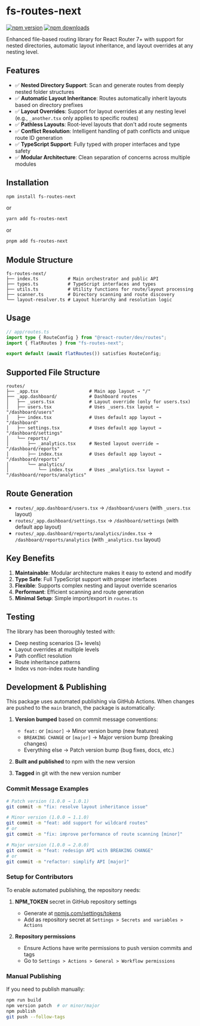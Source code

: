 # fs-routes-next

[![npm version](https://badge.fury.io/js/fs-routes-next.svg)](https://badge.fury.io/js/fs-routes-next)
[![npm downloads](https://img.shields.io/npm/dm/fs-routes-next.svg)](https://www.npmjs.com/package/fs-routes-next)

Enhanced file-based routing library for React Router 7+ with support for nested directories, automatic layout inheritance, and layout overrides at any nesting level.

## Features

- ✅ **Nested Directory Support**: Scan and generate routes from deeply nested folder structures
- ✅ **Automatic Layout Inheritance**: Routes automatically inherit layouts based on directory prefixes
- ✅ **Layout Overrides**: Support for layout overrides at any nesting level (e.g., `_another.tsx` only applies to specific routes)
- ✅ **Pathless Layouts**: Root-level layouts that don't add route segments
- ✅ **Conflict Resolution**: Intelligent handling of path conflicts and unique route ID generation
- ✅ **TypeScript Support**: Fully typed with proper interfaces and type safety
- ✅ **Modular Architecture**: Clean separation of concerns across multiple modules

## Installation

```bash
npm install fs-routes-next
```

or

```bash
yarn add fs-routes-next
```

or

```bash
pnpm add fs-routes-next
```

## Module Structure

```
fs-routes-next/
├── index.ts           # Main orchestrator and public API
├── types.ts           # TypeScript interfaces and types
├── utils.ts           # Utility functions for route/layout processing
├── scanner.ts         # Directory scanning and route discovery
└── layout-resolver.ts # Layout hierarchy and resolution logic
```

## Usage

```typescript
// app/routes.ts
import type { RouteConfig } from "@react-router/dev/routes";
import { flatRoutes } from "fs-routes-next";

export default (await flatRoutes()) satisfies RouteConfig;
```

## Supported File Structure

```
routes/
├── _app.tsx                   # Main app layout → "/"
├── _app.dashboard/            # Dashboard routes
│   ├── _users.tsx             # Layout override (only for users.tsx)
│   ├── users.tsx              # Uses _users.tsx layout → "/dashboard/users"
│   ├── index.tsx              # Uses default app layout → "/dashboard"
│   ├── settings.tsx           # Uses default app layout → "/dashboard/settings"
│   └── reports/
│       ├── _analytics.tsx     # Nested layout override → "/dashboard/reports"
│       ├── index.tsx          # Uses default app layout → "/dashboard/reports"
│       └── analytics/
│           └── index.tsx      # Uses _analytics.tsx layout → "/dashboard/reports/analytics"
```

## Route Generation

- `routes/_app.dashboard/users.tsx` → `/dashboard/users` (with `_users.tsx` layout)
- `routes/_app.dashboard/settings.tsx` → `/dashboard/settings` (with default app layout)
- `routes/_app.dashboard/reports/analytics/index.tsx` → `/dashboard/reports/analytics` (with `_analytics.tsx` layout)

## Key Benefits

1. **Maintainable**: Modular architecture makes it easy to extend and modify
2. **Type Safe**: Full TypeScript support with proper interfaces
3. **Flexible**: Supports complex nesting and layout override scenarios
4. **Performant**: Efficient scanning and route generation
5. **Minimal Setup**: Simple import/export in `routes.ts`

## Testing

The library has been thoroughly tested with:
- Deep nesting scenarios (3+ levels)
- Layout overrides at multiple levels
- Path conflict resolution
- Route inheritance patterns
- Index vs non-index route handling

## Development & Publishing

This package uses automated publishing via GitHub Actions. When changes are pushed to the `main` branch, the package is automatically:

1. **Version bumped** based on commit message conventions:
   - `feat:` or `[minor]` → Minor version bump (new features)
   - `BREAKING CHANGE` or `[major]` → Major version bump (breaking changes)
   - Everything else → Patch version bump (bug fixes, docs, etc.)

2. **Built and published** to npm with the new version

3. **Tagged** in git with the new version number

### Commit Message Examples

```bash
# Patch version (1.0.0 → 1.0.1)
git commit -m "fix: resolve layout inheritance issue"

# Minor version (1.0.0 → 1.1.0)
git commit -m "feat: add support for wildcard routes"
# or
git commit -m "fix: improve performance of route scanning [minor]"

# Major version (1.0.0 → 2.0.0)
git commit -m "feat: redesign API with BREAKING CHANGE"
# or
git commit -m "refactor: simplify API [major]"
```

### Setup for Contributors

To enable automated publishing, the repository needs:

1. **NPM_TOKEN** secret in GitHub repository settings
   - Generate at [npmjs.com/settings/tokens](https://www.npmjs.com/settings/tokens)
   - Add as repository secret at `Settings > Secrets and variables > Actions`

2. **Repository permissions**
   - Ensure Actions have write permissions to push version commits and tags
   - Go to `Settings > Actions > General > Workflow permissions`

### Manual Publishing

If you need to publish manually:

```bash
npm run build
npm version patch  # or minor/major
npm publish
git push --follow-tags
```
